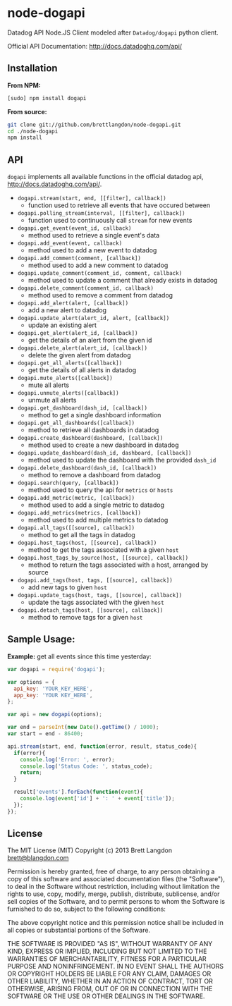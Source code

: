 node-dogapi
===========

Datadog API Node.JS Client modeled after `Datadog/dogapi` python client.

Official API Documentation: http://docs.datadoghq.com/api/

## Installation

**From NPM:**
```bash
[sudo] npm install dogapi
```

**From source:**
```bash
git clone git://github.com/brettlangdon/node-dogapi.git
cd ./node-dogapi
npm install
```

## API

`dogapi` implements all available functions in the official datadog api, http://docs.datadoghq.com/api/.

* `dogapi.stream(start, end, [[filter], callback])`
  * function used to retrieve all events that have occured between
* `dogapi.polling_stream(interval, [[filter], callback])`
  * function used to continuously call `stream` for new events
* `dogapi.get_event(event_id, callback)`
  * method used to retrieve a single event's data
* `dogapi.add_event(event, callback)`
  * method used to add a new event to datadog
* `dogapi.add_comment(comment, [callback])`
  * method used to add a new comment to datadog
* `dogapi.update_comment(comment_id, comment, callback)`
  * method used to update a comment that already exists in datadog
* `dogapi.delete_comment(comment_id, callback)`
  * method used to remove a comment from datadog
* `dogapi.add_alert(alert, [callback])`
  * add a new alert to datadog
* `dogapi.update_alert(alert_id, alert, [callback])`
  * update an existing alert
* `dogapi.get_alert(alert_id, [callback])`
  * get the details of an alert from the given id
* `dogapi.delete_alert(alert_id, [callback])`
  * delete the given alert from datadog
* `dogapi.get_all_alerts([callback])`
  * get the details of all alerts in datadog
* `dogapi.mute_alerts([callback])`
  * mute all alerts
* `dogapi.unmute_alerts([callback])`
  * unmute all alerts
* `dogapi.get_dashboard(dash_id, [callback])`
  * method to get a single dashboard information
* `dogapi.get_all_dashboards([callback])`
  * method to retrieve all dashboards in datadog
* `dogapi.create_dashboard(dashboard, [callback])`
  * method used to create a new dashboard in datadog
* `dogapi.update_dashboard(dash_id, dashboard, [callback])`
  * method used to update the dashboard with the provided `dash_id`
* `dogapi.delete_dashboard(dash_id, [callback])`
  * method to remove a dashboard from datadog
* `dogapi.search(query, [callback])`
  * method used to query the api for `metrics` or `hosts`
* `dogapi.add_metric(metric, [callback])`
  * method used to add a single metric to datadog
* `dogapi.add_metrics(metrics, [callback])`
  * method used to add multiple metrics to datadog
* `dogapi.all_tags([[source], callback])`
  * method to get all the tags in datadog
* `dogapi.host_tags(host, [[source], callback])`
  * method to get the tags associated with a given `host`
* `dogapi.host_tags_by_source(host, [[source], callback])`
  * method to return the tags associated with a host, arranged by source
* `dogapi.add_tags(host, tags, [[source], callback])`
  * add new tags to given `host`
* `dogapi.update_tags(host, tags, [[source], callback])`
  * update the tags associated with the given `host`
* `dogapi.detach_tags(host, [[source], callback])`
  * method to remove tags for a given `host`

## Sample Usage:

**Example:** get all events since this time yesterday:
```javascript
var dogapi = require('dogapi');

var options = {
  api_key: 'YOUR_KEY_HERE',
  app_key: 'YOUR KEY_HERE',
};

var api = new dogapi(options);

var end = parseInt(new Date().getTime() / 1000);
var start = end - 86400;

api.stream(start, end, function(error, result, status_code){
  if(error){
    console.log('Error: ', error);
    console.log('Status Code: ', status_code);
    return;
  }

  result['events'].forEach(function(event){
    console.log(event['id'] + ': ' + event['title']);
  });
});
```


## License

The MIT License (MIT)
Copyright (c) 2013 Brett Langdon <brett@blangdon.com>

Permission is hereby granted, free of charge, to any person obtaining a copy of this software and associated documentation files (the "Software"), to deal in the Software without restriction, including without limitation the rights to use, copy, modify, merge, publish, distribute, sublicense, and/or sell copies of the Software, and to permit persons to whom the Software is furnished to do so, subject to the following conditions:

The above copyright notice and this permission notice shall be included in all copies or substantial portions of the Software.

THE SOFTWARE IS PROVIDED "AS IS", WITHOUT WARRANTY OF ANY KIND, EXPRESS OR IMPLIED, INCLUDING BUT NOT LIMITED TO THE WARRANTIES OF MERCHANTABILITY, FITNESS FOR A PARTICULAR PURPOSE AND NONINFRINGEMENT. IN NO EVENT SHALL THE AUTHORS OR COPYRIGHT HOLDERS BE LIABLE FOR ANY CLAIM, DAMAGES OR OTHER LIABILITY, WHETHER IN AN ACTION OF CONTRACT, TORT OR OTHERWISE, ARISING FROM, OUT OF OR IN CONNECTION WITH THE SOFTWARE OR THE USE OR OTHER DEALINGS IN THE SOFTWARE.